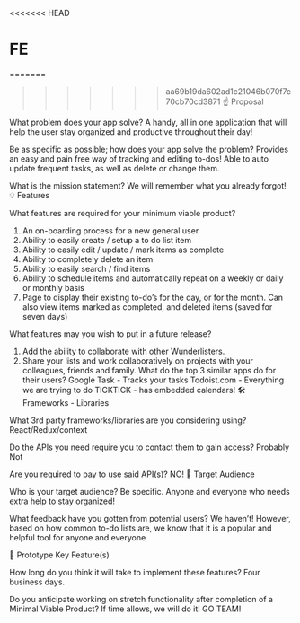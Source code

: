 <<<<<<< HEAD
# FE

=======
>>>>>>> aa69b19da602ad1c21046b070f7c70cb70cd3871
☝️ Proposal

What problem does your app solve?
A handy, all in one application that will help the user stay organized and productive throughout their day!

Be as specific as possible; how does your app solve the problem?
Provides an easy and pain free way of tracking and editing to-dos!
Able to auto update frequent tasks, as well as delete or change them.

What is the mission statement?
We will remember what you already forgot!
💡 Features

What features are required for your minimum viable product?

1. An on-boarding process for a new general user
2. Ability to easily create / setup a to do list item
3. Ability to easily edit / update / mark items as complete
4. Ability to completely delete an item
5. Ability to easily search / find items
6. Ability to schedule items and automatically repeat on a weekly or daily or monthly basis
7. Page to display their existing to-do’s for the day, or for the month. Can also view items marked as completed, and deleted items (saved for seven days)

What features may you wish to put in a future release?

1. Add the ability to collaborate with other Wunderlisters.
2. Share your lists and work collaboratively on projects with your colleagues, friends and family.
   What do the top 3 similar apps do for their users?
   Google Task - Tracks your tasks
   Todoist.com - Everything we are trying to do
   TICKTICK - has embedded calendars!
   🛠 Frameworks - Libraries

What 3rd party frameworks/libraries are you considering using?
React/Redux/context

Do the APIs you need require you to contact them to gain access?
Probably Not

Are you required to pay to use said API(s)?
NO!
🎯 Target Audience

Who is your target audience? Be specific.
Anyone and everyone who needs extra help to stay organized!

What feedback have you gotten from potential users?
We haven’t! However, based on how common to-do lists are, we know that it is a popular and helpful tool for anyone and everyone

🔑 Prototype Key Feature(s)

How long do you think it will take to implement these features?
Four business days.

Do you anticipate working on stretch functionality after completion of a Minimal Viable Product? If time allows, we will do it! GO TEAM!
